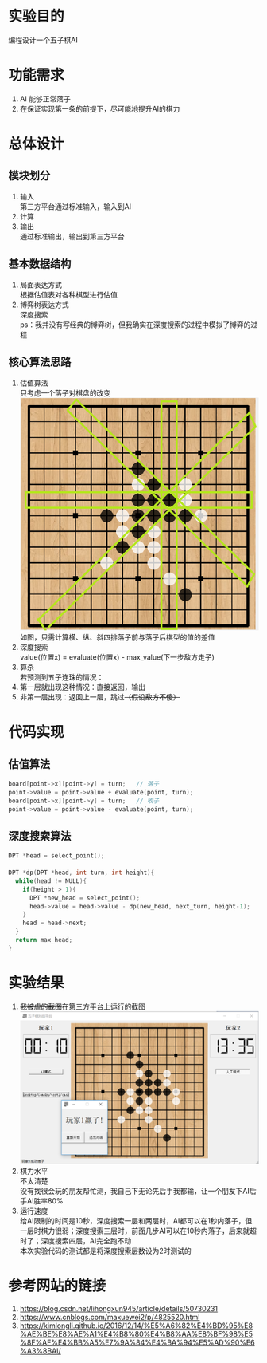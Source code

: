 # 实验目的
编程设计一个五子棋AI

# 功能需求
1. AI 能够正常落子
2. 在保证实现第一条的前提下，尽可能地提升AI的棋力

# 总体设计
## 模块划分
1. 输入<br>
  第三方平台通过标准输入，输入到AI
2. 计算
3. 输出<br>
  通过标准输出，输出到第三方平台

## 基本数据结构
1. 局面表达方式<br>
  根据估值表对各种棋型进行估值
2. 博弈树表达方式<br>
  深度搜索<br>
  ps：我并没有写经典的博弈树，但我确实在深度搜索的过程中模拟了博弈的过程

## 核心算法思路
1. 估值算法<br>
  只考虑一个落子对棋盘的改变<br>
  ![](./估值.png)
  <br>如图，只需计算横、纵、斜四排落子前与落子后棋型的值的差值
2. 深度搜索<br>
  value(位置x) = evaluate(位置x) - max_value(下一步敌方走子)
3. 算杀<br>
  若预测到五子连珠的情况：
  1. 第一层就出现这种情况：直接返回，输出
  2. 非第一层出现：返回上一层，跳过~~（假设敌方不傻）~~

# 代码实现
## 估值算法
```C
board[point->x][point->y] = turn;   // 落子
point->value = point->value + evaluate(point, turn);
board[point->x][point->y] = turn;   // 收子
point->value = point->value - evaluate(point, turn);
```
## 深度搜索算法
```C
DPT *head = select_point();

DPT *dp(DPT *head, int turn, int height){
  while(head != NULL){
    if(height > 1){
      DPT *new_head = select_point();
      head->value = head->value - dp(new_head, next_turn, height-1);
    }
    head = head->next;
  }
  return max_head;
}
```

# 实验结果
1. ~~我被虐的截图~~在第三方平台上运行的截图<br>
  ![](./实验结果截图.png)
2. 棋力水平<br>
  不太清楚<br>
  没有找很会玩的朋友帮忙测，我自己下无论先后手我都输，让一个朋友下AI后手AI胜率80%
3. 运行速度<br>
  给AI限制的时间是10秒，深度搜索一层和两层时，AI都可以在1秒内落子，但一层时棋力很弱；深度搜索三层时，前面几步AI可以在10秒内落子，后来就超时了；深度搜索四层，AI完全跑不动<br>
  本次实验代码的测试都是将深度搜索层数设为2时测试的

# 参考网站的链接
1. https://blog.csdn.net/lihongxun945/article/details/50730231
2. https://www.cnblogs.com/maxuewei2/p/4825520.html
3. https://kimlongli.github.io/2016/12/14/%E5%A6%82%E4%BD%95%E8%AE%BE%E8%AE%A1%E4%B8%80%E4%B8%AA%E8%BF%98%E5%8F%AF%E4%BB%A5%E7%9A%84%E4%BA%94%E5%AD%90%E6%A3%8BAI/
